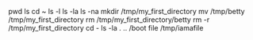 pwd
ls
cd ~
ls -l
ls -la
ls -na
mkdir /tmp/my_first_directory
mv /tmp/betty /tmp/my_first_directory 
rm /tmp/my_first_directory/betty
rm -r /tmp/my_first_directory
cd -
ls -la . .. /boot
file /tmp/iamafile
